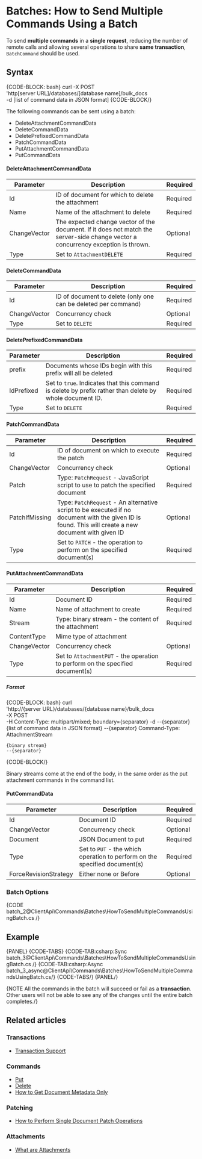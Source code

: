 # Batches: How to Send Multiple Commands Using a Batch

To send **multiple commands** in a **single request**, reducing the number of remote calls and allowing several operations to share **same transaction**, `BatchCommand` should be used.

## Syntax

{CODE-BLOCK: bash}
curl -X POST \
    'http[server URL]/databases/[database name]/bulk_docs \
    -d [list of command data in JSON format]
{CODE-BLOCK/}

The following commands can be sent using a batch:  

* DeleteAttachmentCommandData  
* DeleteCommandData  
* DeletePrefixedCommandData  
* PatchCommandData  
* PutAttachmentCommandData  
* PutCommandData  

#### DeleteAttachmentCommandData

| Parameter | Description | Required |
| - | - | - |
| Id | ID of document for which to delete the attachment | Required |
| Name | Name of the attachment to delete | Required |
| ChangeVector | The expected change vector of the document. If it does not match the server-side change vector a concurrency exception is thrown. | Optional |
| Type | Set to `AttachmentDELETE` | Required |

#### DeleteCommandData

| Parameter | Description | Required |
| - | - | - |
| Id | ID of document to delete (only one can be deleted per command) | Required |
| ChangeVector | Concurrency check | Optional |
| Type | Set to `DELETE` | Required |

#### DeletePrefixedCommandData

| Parameter | Description | Required |
| - | - | - |
| prefix | Documents whose IDs begin with this prefix will all be deleted | Required |
| IdPrefixed | Set to `true`. Indicates that this command is delete by prefix rather than delete by whole document ID. | Required |
| Type | Set to `DELETE` | Required |

#### PatchCommandData

| Parameter | Description | Required |
| - | - | - |
| Id | ID of document on which to execute the patch | Required |
| ChangeVector | Concurrency check | Optional |
| Patch | Type: `PatchRequest` - JavaScript script to use to patch the specified document | Required |
| PatchIfMissing | Type: `PatchRequest` - An alternative script to be executed if no document with the given ID is found. This will create a new document with given ID | Optional |
| Type | Set to `PATCH` - the operation to perform on the specified document(s) | Required |

#### PutAttachmentCommandData

| Parameter | Description | Required |
| - | - | - |
| Id | Document ID | Required |
| Name | Name of attachment to create | Required |
| Stream | Type: binary stream - the content of the attachment | Required |
| ContentType | Mime type of attachment |
| ChangeVector | Concurrency check | Optional |
| Type | Set to `AttachmentPUT` - the operation to perform on the specified document(s) | Required |

##### Format

{CODE-BLOCK: bash}
curl \
    'http://{server URL}/databases/{database name}/bulk_docs \
    -X POST \
    -H Content-Type: multipart/mixed; boundary={separator}
    -d
    --{separator}
    {list of command data in JSON format}
    --{separator}
    Command-Type: AttachmentStream

    {binary stream}
    --{separator}
{CODE-BLOCK/}

Binary streams come at the end of the body, in the same order as the put attachment commands in the command list.

#### PutCommandData

| Parameter | Description | Required |
| - | - | - |
| Id | Document ID | Required |
| ChangeVector | Concurrency check | Optional |
| Document | JSON Document to put | Required |
| Type | Set to `PUT` - the which operation to perform on the specified document(s) | Required |
| ForceRevisionStrategy | Either none or Before | Optional |

### Batch Options

{CODE batch_2@ClientApi\Commands\Batches\HowToSendMultipleCommandsUsingBatch.cs /}


## Example

{PANEL}
{CODE-TABS}
{CODE-TAB:csharp:Sync batch_3@ClientApi\Commands\Batches\HowToSendMultipleCommandsUsingBatch.cs /}
{CODE-TAB:csharp:Async batch_3_async@ClientApi\Commands\Batches\HowToSendMultipleCommandsUsingBatch.cs/}
{CODE-TABS/}
{PANEL/}

{NOTE All the commands in the batch will succeed or fail as a **transaction**. Other users will not be able to see any of the changes until the entire batch completes./}

## Related articles

### Transactions

- [Transaction Support](../../../client-api/faq/transaction-support)

### Commands

- [Put](../../../client-api/commands/documents/put)   
- [Delete](../../../client-api/commands/documents/delete)
- [How to Get Document Metadata Only](../../../client-api/commands/documents/how-to/get-document-metadata-only)

### Patching

- [How to Perform Single Document Patch Operations](../../../client-api/operations/patching/single-document)   

### Attachments

- [What are Attachments](../../../client-api/session/attachments/what-are-attachments)
